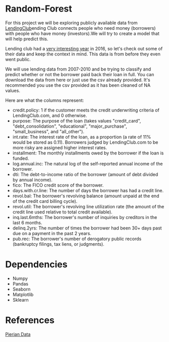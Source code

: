 # Random-Forest

For this project we will be exploring publicly available data from [LendingClub](https://www.lendingclub.com/loans/personal-loans?referrerId=490425&partnerID=80019&param2=GzB011zA003zAC6zLP1z&utm_source=pl_search&utm_medium=google&utm_campaign=B011:Lending%20Club%20-%20%5BE%5D&utm_term=lendingclub&utm_content=261936063495&PID=go_770005150_41393001995_261936063495_kwd-538032117_c&gclid=CjwKCAjw-8nbBRBnEiwAqWt1zUx9-otR6lpnBth1Xg5Iw4h0BhW38T-xNuU5I7lVhQvAZH38PRq3pBoCh44QAvD_BwE)ending Club connects people who need money (borrowers) with people who have money (investors).We will try to create a model that will help predict this.

Lending club had a [very interesting year](https://en.wikipedia.org/wiki/Lending_Club#2016) in 2016, so let's check out some of their data and keep the context in mind. This data is from before they even went public.

We will use lending data from 2007-2010 and be trying to classify and predict whether or not the borrower paid back their loan in full. You can download the data from here or just use the csv already provided. It's recommended you use the csv provided as it has been cleaned of NA values.

Here are what the columns represent:

- credit.policy: 1 if the customer meets the credit underwriting criteria of LendingClub.com, and 0 otherwise.
- purpose: The purpose of the loan (takes values "credit_card", "debt_consolidation", "educational", "major_purchase", "small_business", and "all_other").
- int.rate: The interest rate of the loan, as a proportion (a rate of 11% would be stored as 0.11). Borrowers judged by LendingClub.com to be more risky are assigned higher interest rates.
- installment: The monthly installments owed by the borrower if the loan is funded.
- log.annual.inc: The natural log of the self-reported annual income of the borrower.
- dti: The debt-to-income ratio of the borrower (amount of debt divided by annual income).
- fico: The FICO credit score of the borrower.
- days.with.cr.line: The number of days the borrower has had a credit line.
- revol.bal: The borrower's revolving balance (amount unpaid at the end of the credit card billing cycle).
- revol.util: The borrower's revolving line utilization rate (the amount of the credit line used relative to total credit available).
- inq.last.6mths: The borrower's number of inquiries by creditors in the last 6 months.
- delinq.2yrs: The number of times the borrower had been 30+ days past due on a payment in the past 2 years.
- pub.rec: The borrower's number of derogatory public records (bankruptcy filings, tax liens, or judgments).


# Dependencies

- Numpy
- Pandas
- Seaborn
- Matplotlib
- Sklearn

# References

[Pierian Data](https://www.pieriandata.com/)
